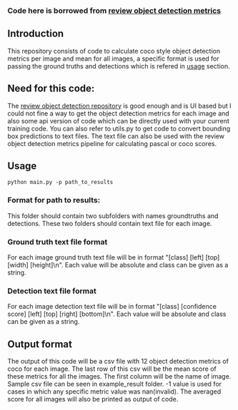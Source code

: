### Code here is borrowed from [review object detection metrics](https://github.com/rafaelpadilla/review_object_detection_metrics)


## Introduction
This repository consists of code to calculate coco style object detection metrics per image and mean for all images, a specific format is used for passing the ground truths and detections which is refered in [usage](##Usage) section. 

## Need for this code:
The [review object detection repository](https://github.com/rafaelpadilla/**review_object_detection_metrics)  is good enough and is UI based but I could not fine a way to get the object detection metrics for each image and also some api version of code which can be directly used with your current training code. You can also refer to utils.py to get code to convert bounding box predictions to text files. The text file can also be used with the review object detection metrics pipeline for calculating pascal or coco scores. 

## Usage
```
python main.py -p path_to_results
```
### Format for path to results:
This folder should contain two subfolders with names groundtruths and detections. These two folders should contain text file for each image.

### Ground truth text file format
For each image ground truth text file will be in format "[class] [left] [top] [width] [height]\n". 
Each value will be absolute and class can be given as a string. 

### Detection text file format

For each image detection text file will be in format "[class] [confidence score] [left] [top] [right] [bottom]\n". 
Each value will be absolute and class can be given as a string.

## Output format
The output of this code will be a csv file with 12 object detection metrics of coco for each image. The last row of this csv will be the mean score of these metrics for all the images. The first column will be the name of image. Sample csv file can be seen in example_result folder. -1 value is used for cases in which any specific metric value was nan(invalid). The averaged score for all images will also be printed as output of code. 
